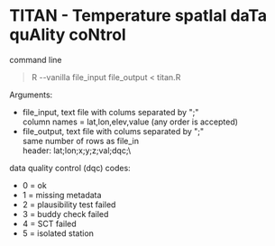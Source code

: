 # TITAN - Temperature spatIal daTa quAlity coNtrol

command line
>R --vanilla file\_input file\_output < titan.R

Arguments:

- file\_input, text file with colums separated by ";" \
column names = lat,lon,elev,value (any order is accepted)
- file\_output, text file with colums separated by ";" \
same number of rows as file\_in \
header: lat;lon;x;y;z;val;dqc;\

data quality control (dqc) codes:

- 0 = ok
- 1 = missing metadata
- 2 = plausibility test failed
- 3 = buddy check failed
- 4 = SCT failed
- 5 = isolated station 

